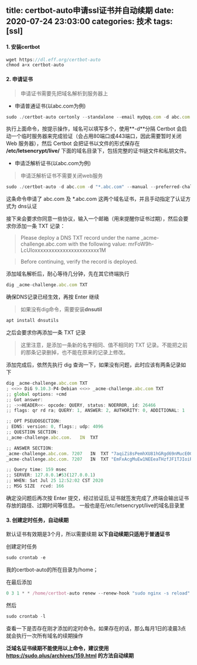 title: certbot-auto申请ssl证书并自动续期
date: 2020-07-24 23:03:00
categories: 技术
tags: [ssl]
---
#### 1. 安装certbot
```javascript
wget https://dl.eff.org/certbot-auto
chmod a+x certbot-auto
```
<!--more-->
#### 2. 申请证书
> 申请证书需要先把域名解析到服务器上

* 申请普通证书(以abc.com为例)
```javascript
sudo ./certbot-auto certonly --standalone --email my@qq.com -d abc.com -d www.abc.com
```
执行上面命令，按提示操作，域名可以填写多个，使用**-d**分隔
Certbot 会启动一个临时服务器来完成验证（会占用80端口或443端口，因此需要暂时关闭 Web 服务器），然后 Certbot 会把证书以文件的形式保存在 **/etc/letsencrypt/live/** 下面的域名目录下，包括完整的证书链文件和私钥文件。


* 申请泛解析证书(以abc.com为例)
>申请泛解析证书不需要关闭web服务

```javascript
sudo ./certbot-auto -d abc.com -d "*.abc.com" --manual --preferred-challenges dns certonly
```
这条命令申请了 abc.com 及 *.abc.com 这两个域名证书，并且手动指定了认证方式为 dns认证

接下来会要求你同意一些协议，输入一个邮箱（用来提醒你证书过期），然后会要求你添加一条 TXT 记录：

>Please deploy a DNS TXT record under the name _acme-challenge.abc.com with the following value: mrFoW9h-LcUIoxxxxxxxxxxxxxxxxxxxxxxx1M

>Before continuing, verify the record is deployed.

添加域名解析后，耐心等待几分钟，先在其它终端执行
```javascript
dig _acme-challenge.abc.com TXT
```

确保DNS记录已经生效，再按 Enter 继续
> 如果没有dig命令，需要安装**dnsutil**
```javascript
apt install dnsutils
```

之后会要求你再添加一条 TXT 记录
>这里注意，是添加一条新的名字相同、值不相同的 TXT 记录。不能把之前的那条记录删掉，也不能在原来的记录上修改。

添加完成后，依然先执行 dig 查询一下，如果没有问题，此时应该有两条记录如下

```javascript
dig _acme-challenge.abc.com TXT
; <<>> DiG 9.10.3-P4-Debian <<>> _acme-challenge.abc.com TXT
;; global options: +cmd
;; Got answer:
;; ->>HEADER<<- opcode: QUERY, status: NOERROR, id: 26466
;; flags: qr rd ra; QUERY: 1, ANSWER: 2, AUTHORITY: 0, ADDITIONAL: 1

;; OPT PSEUDOSECTION:
; EDNS: version: 0, flags:; udp: 4096
;; QUESTION SECTION:
;_acme-challenge.abc.com.	IN	TXT

;; ANSWER SECTION:
_acme-challenge.abc.com. 7207	IN	TXT	"7aqiZi8sPemhXU81hGRgd69nMucE0GpdM66n6N8YQUY"
_acme-challenge.abc.com. 7207	IN	TXT	"EmFxAcgMuEw1NEEeaTHzfJF1TJIoiRDHwVPYWzJ3U2w"

;; Query time: 159 msec
;; SERVER: 127.0.0.1#53(127.0.0.1)
;; WHEN: Sat Jul 25 12:52:02 CST 2020
;; MSG SIZE  rcvd: 166

```

确定没问题后再次按 Enter 提交，经过验证后,证书就签发完成了,终端会输出证书存放的路径、过期时间等信息。
一般也是在/etc/letsencrypt/live的域名目录里

#### 3. 创建定时任务，自动续期
默认证书有效期是3个月，所以需要续期
**以下自动续期只适用于普通证书**

创建定时任务
```javascript
sudo crontab -e
```
我的certbot-auto的所在目录为/home；

在最后添加
```javascript
0 3 1 * * /home/certbot-auto renew --renew-hook "sudo nginx -s reload"
```
然后
```javascript
sudo crontab -l
```
查看一下是否存在刚才添加的定时命令。如果存在的话，那么每月1日的凌晨3点就会执行一次所有域名的续期操作

**泛域名证书续期不能使用以上命令，建议使用 https://sudo.plus/archives/159.html 的方法自动续期**
